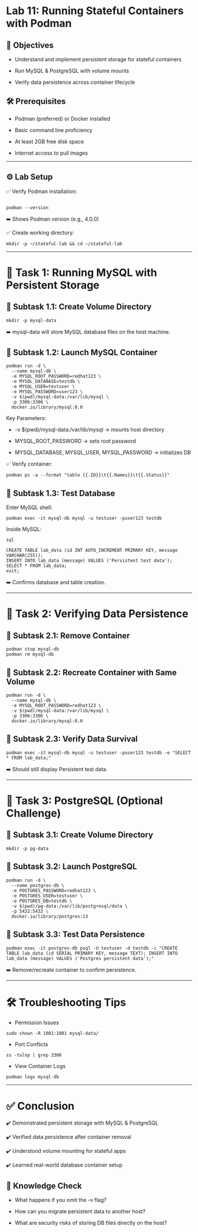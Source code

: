 # Lab 11: Running Stateful Containers with Podman

## 🎯 Objectives

 - Understand and implement persistent storage for stateful containers

 - Run MySQL & PostgreSQL with volume mounts

 - Verify data persistence across container lifecycle

## 🛠 Prerequisites

 - Podman (preferred) or Docker installed

 - Basic command line proficiency

 - At least 2GB free disk space

 - Internet access to pull images

---

## ⚙️ Lab Setup

✅ Verify Podman installation:
```

podman --version
```
➡️ Shows Podman version (e.g., 4.0.0)

✅ Create working directory:

```
mkdir -p ~/stateful-lab && cd ~/stateful-lab
```

---

# 📌 Task 1: Running MySQL with Persistent Storage
## 🔹 Subtask 1.1: Create Volume Directory
```
mkdir -p mysql-data
```
➡️ mysql-data will store MySQL database files on the host machine.

## 🔹 Subtask 1.2: Launch MySQL Container
```
podman run -d \
  --name mysql-db \
  -e MYSQL_ROOT_PASSWORD=redhat123 \
  -e MYSQL_DATABASE=testdb \
  -e MYSQL_USER=testuser \
  -e MYSQL_PASSWORD=user123 \
  -v $(pwd)/mysql-data:/var/lib/mysql \
  -p 3306:3306 \
  docker.io/library/mysql:8.0
```
Key Parameters:

- -v $(pwd)/mysql-data:/var/lib/mysql → mounts host directory

- MYSQL_ROOT_PASSWORD → sets root password

- MYSQL_DATABASE, MYSQL_USER, MYSQL_PASSWORD → initializes DB

✅ Verify container:

```
podman ps -a --format "table {{.ID}}\t{{.Names}}\t{{.Status}}"
```
## 🔹 Subtask 1.3: Test Database
Enter MySQL shell:

```
podman exec -it mysql-db mysql -u testuser -puser123 testdb
```
Inside MySQL:
```
sql

CREATE TABLE lab_data (id INT AUTO_INCREMENT PRIMARY KEY, message VARCHAR(255));
INSERT INTO lab_data (message) VALUES ('Persistent test data');
SELECT * FROM lab_data;
exit;
```
➡️ Confirms database and table creation.

---

#  📌 Task 2: Verifying Data Persistence
##  🔹 Subtask 2.1: Remove Container
```
podman stop mysql-db
podman rm mysql-db
```
## 🔹 Subtask 2.2: Recreate Container with Same Volume
```
podman run -d \
  --name mysql-db \
  -e MYSQL_ROOT_PASSWORD=redhat123 \
  -v $(pwd)/mysql-data:/var/lib/mysql \
  -p 3306:3306 \
  docker.io/library/mysql:8.0
```
## 🔹 Subtask 2.3: Verify Data Survival
```
podman exec -it mysql-db mysql -u testuser -puser123 testdb -e "SELECT * FROM lab_data;"
```
➡️ Should still display Persistent test data.

---

# 📌 Task 3: PostgreSQL (Optional Challenge)
## 🔹 Subtask 3.1: Create Volume Directory
```
mkdir -p pg-data
```
## 🔹 Subtask 3.2: Launch PostgreSQL
```
podman run -d \
  --name postgres-db \
  -e POSTGRES_PASSWORD=redhat123 \
  -e POSTGRES_USER=testuser \
  -e POSTGRES_DB=testdb \
  -v $(pwd)/pg-data:/var/lib/postgresql/data \
  -p 5432:5432 \
  docker.io/library/postgres:13
```
## 🔹 Subtask 3.3: Test Data Persistence
```
podman exec -it postgres-db psql -U testuser -d testdb -c "CREATE TABLE lab_data (id SERIAL PRIMARY KEY, message TEXT); INSERT INTO lab_data (message) VALUES ('Postgres persistent data');"
```
➡️ Remove/recreate container to confirm persistence.

---

# 🛠 Troubleshooting Tips

- Permission Issues

```
sudo chown -R 1001:1001 mysql-data/
```

- Port Conflicts

```
ss -tulnp | grep 3306
```
- View Container Logs

```
podman logs mysql-db
```
---

# ✅ Conclusion

✔️ Demonstrated persistent storage with MySQL & PostgreSQL

✔️ Verified data persistence after container removal

✔️ Understood volume mounting for stateful apps

✔️ Learned real-world database container setup

## 📖 Knowledge Check

- What happens if you omit the -v flag?

- How can you migrate persistent data to another host?

 - What are security risks of storing DB files directly on the host?
